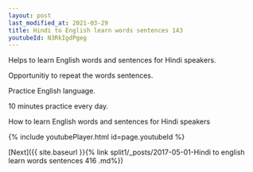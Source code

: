 ```yaml
---
layout: post
last_modified_at: 2021-03-29
title: Hindi to English learn words sentences 143 
youtubeId: N3RkIgdPgeg
---
```

 
 
Helps to learn English words and sentences for Hindi speakers.

Opportunitiy to repeat the words sentences. 

Practice English language. 
 
10 minutes practice every day. 
 
How to learn English words and sentences for Hindi speakers 
 
{% include youtubePlayer.html id=page.youtubeId %}
 
 
[Next]({{ site.baseurl }}{% link  split1/_posts/2017-05-01-Hindi to english learn words sentences 416 .md%})
 

